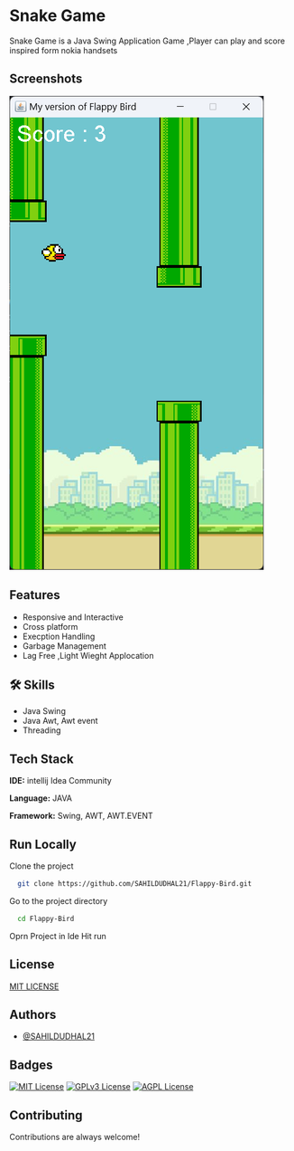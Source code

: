 # Snake Game

Snake Game is a Java Swing Application Game ,Player can play and score
inspired form nokia handsets




## Screenshots

![App Screenshot](https://github.com/SAHILDUDHAL21/Flappy-Bird/blob/main/image.png)


## Features

- Responsive and Interactive 
- Cross platform
- Execption Handling
- Garbage Management
- Lag Free ,Light Wieght Applocation


## 🛠 Skills

- Java Swing 
- Java Awt, Awt event
- Threading

         



## Tech Stack

**IDE:** intellij Idea Community 

**Language:** JAVA

**Framework:** Swing, AWT, AWT.EVENT


## Run Locally

Clone the project

```bash
  git clone https://github.com/SAHILDUDHAL21/Flappy-Bird.git
```

Go to the project directory

```bash
  cd Flappy-Bird
```

Oprn Project in Ide Hit run 


## License

[MIT LICENSE](https://github.com/SAHILDUDHAL21/Snake-Game/blob/main/License)


## Authors

- [@SAHILDUDHAL21](https://www.github.com/SAHILDUDHAL21)


## Badges


[![MIT License](https://img.shields.io/badge/License-MIT-green.svg)](https://choosealicense.com/licenses/mit/)
[![GPLv3 License](https://img.shields.io/badge/License-GPL%20v3-yellow.svg)](https://opensource.org/licenses/)
[![AGPL License](https://img.shields.io/badge/license-AGPL-blue.svg)](http://www.gnu.org/licenses/agpl-3.0)


## Contributing

Contributions are always welcome!






